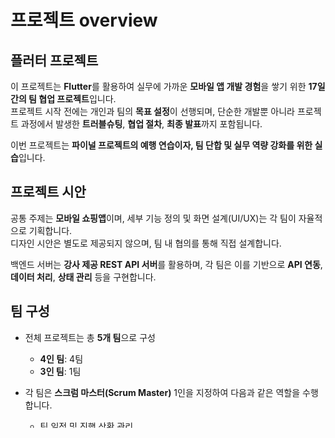 # 프로젝트 overview

## 플러터 프로젝트

이 프로젝트는 **Flutter**를 활용하여 실무에 가까운 **모바일 앱 개발 경험**을 쌓기 위한 **17일간의 팀 협업 프로젝트**입니다.  
프로젝트 시작 전에는 개인과 팀의 **목표 설정**이 선행되며, 단순한 개발뿐 아니라 프로젝트 과정에서 발생한 **트러블슈팅**, **협업 절차**, **최종 발표**까지 포함됩니다.  

이번 프로젝트는 **파이널 프로젝트의 예행 연습이자, 팀 단합 및 실무 역량 강화를 위한 실습**입니다.

## 프로젝트 시안

공통 주제는 **모바일 쇼핑앱**이며,  세부 기능 정의 및 화면 설계(UI/UX)는 각 팀이 자율적으로 기획합니다.  
디자인 시안은 별도로 제공되지 않으며, 팀 내 협의를 통해 직접 설계합니다.

백엔드 서버는 **강사 제공 REST API 서버**를 활용하며,  각 팀은 이를 기반으로 **API 연동**, **데이터 처리**, **상태 관리** 등을 구현합니다.

## 팀 구성

- 전체 프로젝트는 총 **5개 팀**으로 구성  
  - **4인 팀**: 4팀  
  - **3인 팀**: 1팀

- 각 팀은 **스크럼 마스터(Scrum Master)** 1인을 지정하여 다음과 같은 역할을 수행합니다.
  - 팀 일정 및 진행 상황 관리  
  - 데일리 스크럼 진행  
  - GitHub 기반 협업 흐름 조율  
  - 스프린트 회고 주도 및 팀원 간 소통 활성화

---

## 프로젝트 목표

이 프로젝트의 목표는 Flutter의 전반적인 기술을 익히고 실무 역량을 강화하는 것입니다. 구체적인 목표는 다음과 같습니다.

- **요구사항 분석** 및 구현  
- **MVVM** or **Feature-based** or **Clean Architecture** 기반 개발
- **상태 관리**(예: Riverpod, Bloc 등) 적용  
- **API 연동 및 비동기 처리**  
- **사용자 경험(UX)을 고려한 페이지 전환 및 레이아웃 구성** 
- **플랫폼(iOS/Android) 대응**  
- **앱 성능 최적화**  
- **코드 품질 관리 및 리팩토링**  

---

## 목표 설정

프로젝트를 시작할 때 **무엇을 해낼 수 있을지**, 그리고 **어떤 부분에서 도전해볼 수 있을지**를 미리 생각해보는 것은 정말 중요합니다.  
무리하게 많은 기능을 욕심내기보다는, 팀의 여건과 본인의 수준에 맞게 **현실적이고 의미 있는 목표**를 세워보세요.

이번 프로젝트는 **Flutter를 실전처럼 다뤄보는 학습의 기회이자, 포트폴리오로 활용할 결과물을 만드는 과정**입니다.  
따라서 단순히 동작하는 앱을 만드는 것을 넘어서, **완성도 있는 구현과 코드 품질**을 중요하게 다뤄야 합니다.

하나의 기능이라도 스스로 이해하고 설계하여 구현해보는 경험은, 기술적인 성장뿐 아니라 개발자로서의 자신감을 키우는 데 큰 도움이 됩니다.  
또한 개발 중 마주치는 문제들을 함께 해결하고, 그 과정을 문서화하며 정리하는 습관은 팀워크와 협업 능력을 높이는 데도 중요한 역할을 합니다.

> ✨ 이번 프로젝트는 **학습과 완성도**, 두 마리 토끼를 잡는 도전입니다.  
> 기능보다 과정에 집중하고, 과정보다 완성도까지 함께 고민해보는 경험을 만들어보세요.

---

## 프로젝트 관리

효율적인 협업과 일정 관리를 위해 다음과 같은 도구와 방식을 활용하였습니다:

- **Git & GitHub**를 통한 소스 코드 버전 관리  
- GitHub의 **Issues**, **Milestones**, **Labels** 기능을 활용한 체계적인 이슈 관리  
- **Pull Request 기반 코드 리뷰** 및 브랜치 전략 운영  
- **Notion**을 활용한 주간 스프린트 계획, 회고 문서 정리  
- **Notion + Discord**를 통한 데일리 스크럼 진행  
  - 진행 상황 공유, 블로커 확인, 팀 간 커뮤니케이션 강화  
- **GitHub Wiki**를 통한 프로젝트 기술 문서 및 회고 내용 정리

---

## 프로젝트 규칙


프로젝트 진행 중 모든 팀원이 공통의 규칙을 따르며, **협업의 일관성**과 **코드 품질 유지**를 목표로 다음과 같은 기준을 적용하였습니다:

- **브랜치 네이밍 규칙**  
  - 기능(feature), 수정(bugfix), 리팩터링(refactor) 등 명확한 prefix 사용  
  - 예: `feature/login`, `bugfix/cart`, `refactor/home-ui`

- **커밋 메시지 작성 규칙**  
  - [Conventional Commits](https://www.conventionalcommits.org) 스타일 기반  
  - 예: `feat: 로그인 기능 구현`, `fix: 상품 수량 계산 오류 수정`

- **코딩 컨벤션 준수**  
  - Dart linter (`flutter_lints`) 기준 적용  
  - 일관된 코드 스타일 유지 및 자동 포매팅 사용

- **데일리 스크럼 템플릿 사용**  
  - 어제 한 일 / 오늘 할 일 / 공유할 이슈 기록  
  - Notion 내 공통 템플릿 문서 기반 작성

- **이슈 및 토론 템플릿 활용**  
  - 기능 요청, 버그 리포트, 기술 논의 등 구분하여 문서화  
  - GitHub Issue 및 Discussion 탭에 템플릿 적용

- **체크리스트 기반 작업 관리**  
  - GitHub Issue 내 작업 항목을 체크리스트로 작성  
  - 업무 진행 상황을 시각적으로 공유

---

## 트러블슈팅

문제가 발생했을 경우 다음과 같은 절차를 통해 해결합니다:

1. **문제 상황을 정확히 파악**하고 원인을 유추합니다.  
2. 관련된 **핵심 키워드**를 정리하고 구글, 공식 문서, Stack Overflow 등을 참고합니다.  
3. **팀원과 논의**하여 다양한 해결 방안을 모색하고, 필요한 경우 실험을 통해 검증합니다.  
4. 해결된 경우, **원인과 해결 방법을 기록**하여 동일한 문제가 반복되지 않도록 합니다.  
5. 자체 해결이 어려운 경우, **강사나 멘토에게 질문**하거나 외부 기술 커뮤니티의 도움을 요청합니다.  
6. 최종적으로 문제 해결 과정을 **정리하여 Notion 또는 GitHub Wiki에 문서화**합니다. 

---

## 최종 발표

최종 발표는 팀의 개발 성과를 정리하고, 경험과 배운 점을 공유하는 중요한 시간입니다.  
발표 준비 시 다음과 같은 원칙을 바탕으로 구성합니다:

- **발표 시간**: 15~20분 이내로 시간 엄수  
- **핵심 내용 중심 구성**: 요구사항, 기술 스택, 역할 분담, 주요 기능, 트러블슈팅, 회고 중심으로 요약  
- **발표 자료 제작 및 리허설**: Keynote / Google Slides를 활용해 발표자료를 시각화하고 사전 리허설 진행  
- **발표 스킬**: 적절한 제스처와 시선처리, 목소리 톤 등을 통해 자신감 있게 전달  
- **경험 공유**: 프로젝트에서 느낀 보람, 어려웠던 점, 팀워크에 대한 회고를 함께 나눔
